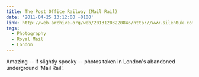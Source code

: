 ```yaml
---
title: The Post Office Railway (Mail Rail)
date: '2011-04-25 13:12:00 +0100'
link: http://web.archive.org/web/20131203220846/http://www.silentuk.com/?p=2792
tags:
  - Photography
  - Royal Mail
  - London
---
```

Amazing -- if slightly spooky -- photos taken in London's abandoned underground 'Mail Rail'.
